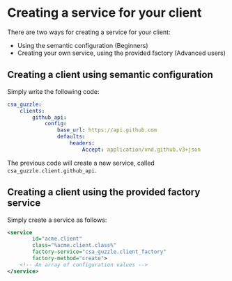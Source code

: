 Creating a service for your client
==================================

There are two ways for creating a service for your client:

* Using the semantic configuration (Beginners)
* Creating your own service, using the provided factory (Advanced users)

Creating a client using semantic configuration
----------------------------------------------

Simply write the following code:

```yml
csa_guzzle:
    clients:
        github_api:
            config:
                base_url: https://api.github.com
                defaults:
                    headers:
                        Accept: application/vnd.github.v3+json
```

The previous code will create a new service, called `csa_guzzle.client.github_api`.

Creating a client using the provided factory service
----------------------------------------------------

Simply create a service as follows:

```xml
<service
        id="acme.client"
        class="%acme.client.class%"
        factory-service="csa_guzzle.client_factory"
        factory-method="create">
    <!-- An array of configuration values -->
</service>
```

